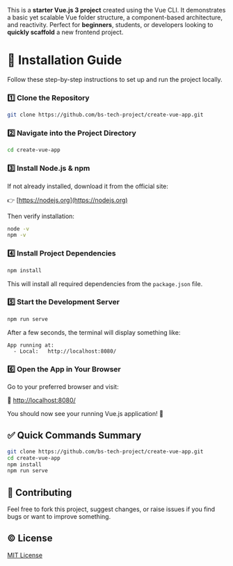 This is a **starter Vue.js 3 project** created using the Vue CLI. It demonstrates a basic yet scalable Vue folder structure, a component-based architecture, and reactivity. Perfect for **beginners**, students, or developers looking to **quickly scaffold** a new frontend project.

# 📂 Installation Guide

Follow these step-by-step instructions to set up and run the project locally.

### 1️⃣ Clone the Repository

```bash
git clone https://github.com/bs-tech-project/create-vue-app.git
```

### 2️⃣ Navigate into the Project Directory

```bash
cd create-vue-app
```

### 3️⃣ Install Node.js & npm

If not already installed, download it from the official site:

👉 [https://nodejs.org](https://nodejs.org)

Then verify installation:

```bash
node -v
npm -v
```

### 4️⃣ Install Project Dependencies

```bash
npm install
```

This will install all required dependencies from the `package.json` file.

### 5️⃣ Start the Development Server

```bash
npm run serve
```

After a few seconds, the terminal will display something like:

```
App running at:
  - Local:   http://localhost:8080/
```

### 6️⃣ Open the App in Your Browser

Go to your preferred browser and visit:

🔗 [http://localhost:8080/](http://localhost:8080/)

You should now see your running Vue.js application! 🎉

## ✅ Quick Commands Summary

```bash
git clone https://github.com/bs-tech-project/create-vue-app.git
cd create-vue-app
npm install
npm run serve
```
## 🙌 Contributing

Feel free to fork this project, suggest changes, or raise issues if you find bugs or want to improve something.

## © License

[MIT License](LICENSE)
